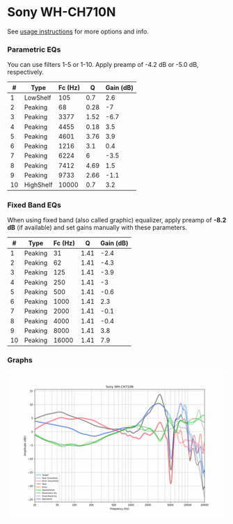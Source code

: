 # Sony WH-CH710N
See [usage instructions](https://github.com/jaakkopasanen/AutoEq#usage) for more options and info.

### Parametric EQs
You can use filters 1-5 or 1-10. Apply preamp of -4.2 dB or -5.0 dB, respectively.

|   # | Type      |   Fc (Hz) |    Q |   Gain (dB) |
|-----|-----------|-----------|------|-------------|
|   1 | LowShelf  |       105 | 0.7  |         2.6 |
|   2 | Peaking   |        68 | 0.28 |        -7   |
|   3 | Peaking   |      3377 | 1.52 |        -6.7 |
|   4 | Peaking   |      4455 | 0.18 |         3.5 |
|   5 | Peaking   |      4601 | 3.76 |         3.9 |
|   6 | Peaking   |      1216 | 3.1  |         0.4 |
|   7 | Peaking   |      6224 | 6    |        -3.5 |
|   8 | Peaking   |      7412 | 4.69 |         1.5 |
|   9 | Peaking   |      9733 | 2.66 |        -1.1 |
|  10 | HighShelf |     10000 | 0.7  |         3.2 |

### Fixed Band EQs
When using fixed band (also called graphic) equalizer, apply preamp of **-8.2 dB** (if available) and set gains manually with these parameters.

|   # | Type    |   Fc (Hz) |    Q |   Gain (dB) |
|-----|---------|-----------|------|-------------|
|   1 | Peaking |        31 | 1.41 |        -2.4 |
|   2 | Peaking |        62 | 1.41 |        -4.3 |
|   3 | Peaking |       125 | 1.41 |        -3.9 |
|   4 | Peaking |       250 | 1.41 |        -3   |
|   5 | Peaking |       500 | 1.41 |        -0.6 |
|   6 | Peaking |      1000 | 1.41 |         2.3 |
|   7 | Peaking |      2000 | 1.41 |        -0.1 |
|   8 | Peaking |      4000 | 1.41 |        -0.4 |
|   9 | Peaking |      8000 | 1.41 |         3.8 |
|  10 | Peaking |     16000 | 1.41 |         7.9 |

### Graphs
![](./Sony%20WH-CH710N.png)
